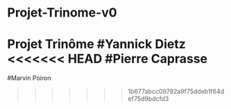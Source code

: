 ﻿# Projet-Trinome-v0
Projet Trinôme
#Yannick Dietz
<<<<<<< HEAD
#Pierre Caprasse
=======
#Marvin Poiron
>>>>>>> 1b677abcc09792a9f75ddeb1f64def75d9bdcfd3
